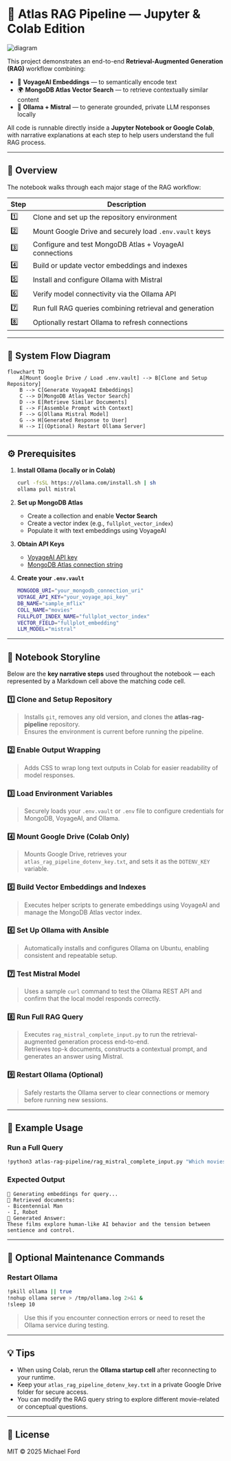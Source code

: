 # 🧩 Atlas RAG Pipeline — Jupyter & Colab Edition

![diagram](images/atlas_rag_pipeline.png)

This project demonstrates an end-to-end **Retrieval-Augmented Generation (RAG)** workflow combining:

- 🧬 **VoyageAI Embeddings** — to semantically encode text  
- 🌍 **MongoDB Atlas Vector Search** — to retrieve contextually similar content  
- 🤖 **Ollama + Mistral** — to generate grounded, private LLM responses locally  

All code is runnable directly inside a **Jupyter Notebook or Google Colab**, with narrative explanations at each step to help users understand the full RAG process.

---

## 🚀 Overview

The notebook walks through each major stage of the RAG workflow:

| Step | Description |
|------|--------------|
| 1️⃣ | Clone and set up the repository environment |
| 2️⃣ | Mount Google Drive and securely load `.env.vault` keys |
| 3️⃣ | Configure and test MongoDB Atlas + VoyageAI connections |
| 4️⃣ | Build or update vector embeddings and indexes |
| 5️⃣ | Install and configure Ollama with Mistral |
| 6️⃣ | Verify model connectivity via the Ollama API |
| 7️⃣ | Run full RAG queries combining retrieval and generation |
| 8️⃣ | Optionally restart Ollama to refresh connections |

---

## 🧭 System Flow Diagram

```mermaid
flowchart TD
    A[Mount Google Drive / Load .env.vault] --> B[Clone and Setup Repository]
    B --> C[Generate VoyageAI Embeddings]
    C --> D[MongoDB Atlas Vector Search]
    D --> E[Retrieve Similar Documents]
    E --> F[Assemble Prompt with Context]
    F --> G[Ollama Mistral Model]
    G --> H[Generated Response to User]
    H --> I[(Optional) Restart Ollama Server]
```

<!-- ```mermaid
graph TD
    A[Python ETL Script] |Inserts Documents| .-> B[(MongoDB Atlas)]
    B .->|Stores Vectors| C[Atlas Vector Search Index]
    C .->|Retrieval Context| D[Ollama LLM]
    D .->|Response| E[User]
    B .->|Change Event| F[Atlas Trigger]
    F .->|Update Embeddings| B
``` -->

---

## ⚙️ Prerequisites

1. **Install Ollama (locally or in Colab)**
   ```bash
   curl -fsSL https://ollama.com/install.sh | sh
   ollama pull mistral
   ```

2. **Set up MongoDB Atlas**
   - Create a collection and enable **Vector Search**  
   - Create a vector index (e.g., `fullplot_vector_index`)  
   - Populate it with text embeddings using VoyageAI  

3. **Obtain API Keys**
   - [VoyageAI API key](https://voyageai.com)  
   - [MongoDB Atlas connection string](https://cloud.mongodb.com)

4. **Create your `.env.vault`**
   ```bash
   MONGODB_URI="your_mongodb_connection_uri"
   VOYAGE_API_KEY="your_voyage_api_key"
   DB_NAME="sample_mflix"
   COLL_NAME="movies"
   FULLPLOT_INDEX_NAME="fullplot_vector_index"
   VECTOR_FIELD="fullplot_embedding"
   LLM_MODEL="mistral"
   ```

---

## 🧩 Notebook Storyline

Below are the **key narrative steps** used throughout the notebook — each represented by a Markdown cell above the matching code cell.

### 1️⃣ Clone and Setup Repository
> Installs `git`, removes any old version, and clones the **atlas-rag-pipeline** repository.  
> Ensures the environment is current before running the pipeline.

### 2️⃣ Enable Output Wrapping
> Adds CSS to wrap long text outputs in Colab for easier readability of model responses.

### 3️⃣ Load Environment Variables
> Securely loads your `.env.vault` or `.env` file to configure credentials for MongoDB, VoyageAI, and Ollama.

### 4️⃣ Mount Google Drive (Colab Only)
> Mounts Google Drive, retrieves your `atlas_rag_pipeline_dotenv_key.txt`, and sets it as the `DOTENV_KEY` variable.

### 5️⃣ Build Vector Embeddings and Indexes
> Executes helper scripts to generate embeddings using VoyageAI and manage the MongoDB Atlas vector index.

### 6️⃣ Set Up Ollama with Ansible
> Automatically installs and configures Ollama on Ubuntu, enabling consistent and repeatable setup.

### 7️⃣ Test Mistral Model
> Uses a sample `curl` command to test the Ollama REST API and confirm that the local model responds correctly.

### 8️⃣ Run Full RAG Query
> Executes `rag_mistral_complete_input.py` to run the retrieval-augmented generation process end-to-end.  
> Retrieves top-k documents, constructs a contextual prompt, and generates an answer using Mistral.

### 9️⃣ Restart Ollama (Optional)
> Safely restarts the Ollama server to clear connections or memory before running new sessions.

---

## 🧠 Example Usage

### **Run a Full Query**
```bash
!python3 atlas-rag-pipeline/rag_mistral_complete_input.py "Which movies feature artificial intelligence or sentient robots?"
```

### **Expected Output**
```
🔎 Generating embeddings for query...
🧠 Retrieved documents:
- Bicentennial Man
- I, Robot
💬 Generated Answer:
These films explore human-like AI behavior and the tension between sentience and control.
```

---

## 🧩 Optional Maintenance Commands

### **Restart Ollama**
```bash
!pkill ollama || true
!nohup ollama serve > /tmp/ollama.log 2>&1 &
!sleep 10
```

> Use this if you encounter connection errors or need to reset the Ollama service during testing.

---

## 💡 Tips

- When using Colab, rerun the **Ollama startup cell** after reconnecting to your runtime.  
- Keep your `atlas_rag_pipeline_dotenv_key.txt` in a private Google Drive folder for secure access.  
- You can modify the RAG query string to explore different movie-related or conceptual questions.

---

## 📜 License

MIT © 2025 Michael Ford

